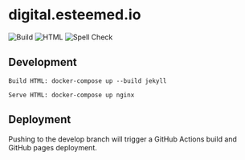 # digital.esteemed.io

![Build](https://github.com/EsteemedIO/esteemed-digital-sub/actions/workflows/build.yml/badge.svg)
![HTML](https://github.com/EsteemedIO/esteemed-digital-sub/actions/workflows/htmlproofer.yml/badge.svg)
![Spell Check](https://github.com/EsteemedIO/esteemed-digital-sub/actions/workflows/spellcheck.yml/badge.svg)

## Development
```
Build HTML: docker-compose up --build jekyll

Serve HTML: docker-compose up nginx
```

## Deployment
Pushing to the develop branch will trigger a GitHub Actions build and GitHub pages deployment.
